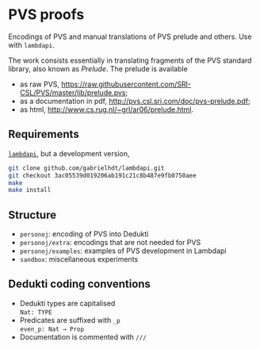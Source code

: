 # PVS proofs

Encodings of PVS and manual translations of PVS prelude and others.
Use with `lambdapi`.

The work consists essentially in translating fragments of the PVS standard
library, also known as _Prelude_. The prelude is available
- as raw PVS,
  <https://raw.githubusercontent.com/SRI-CSL/PVS/master/lib/prelude.pvs>;
- as a documentation in pdf,
  <http://pvs.csl.sri.com/doc/pvs-prelude.pdf>;
- as html, <http://www.cs.rug.nl/~grl/ar06/prelude.html>.


## Requirements

[`lambdapi`](https://github.com/Deducteam/lambdapi.git), but a development
version,

``` sh
git clone github.com/gabrielhdt/lambdapi.git
git checkout 3ac05539d019206ab191c21c8b487e9fb0750aee
make
make install
```

## Structure

- `personoj`: encoding of PVS into Dedukti
- `personoj/extra`: encodings that are not needed for PVS
- `personoj/examples`: examples of PVS development in Lambdapi
- `sandbox`: miscellaneous experiments

## Dedukti coding conventions

- Dedukti types are capitalised  
  `Nat: TYPE`
- Predicates are suffixed with `_p`  
  `even_p: Nat → Prop`
- Documentation is commented with `///`
